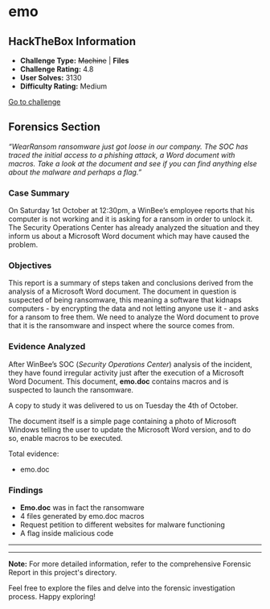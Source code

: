 # emo

## HackTheBox Information

- **Challenge Type:** ~~Machine~~ | **Files**
- **Challenge Rating:** 4.8
- **User Solves:** 3130
- **Difficulty Rating:** Medium

[Go to challenge](https://app.hackthebox.com/challenges/188)

## Forensics Section

*“WearRansom ransomware just got loose in our company. The SOC has traced the initial access to a phishing attack, a Word document with macros. Take a look at the document and see if you can find anything else about the malware and perhaps a flag.”*


### Case Summary

On Saturday 1st October at 12:30pm, a WinBee’s employee reports that his computer is not working and it is asking for a ransom in order to unlock it. The Security Operations Center has already analyzed the situation and they inform us about a Microsoft Word document which may have caused the problem.

### Objectives

This report is a summary of steps taken and conclusions derived from the analysis of a Microsoft Word document. The document in question is suspected of being ransomware, this meaning a software that kidnaps computers - by encrypting the data and not letting anyone use it - and asks for a ransom to free them. We need to analyze the Word document to prove that it is the ransomware and inspect where the source comes from.

### Evidence Analyzed

After WinBee’s SOC (*Security Operations Center*) analysis of the incident, they have found irregular activity just after the execution of a Microsoft Word Document. This document, **emo.doc** contains macros and is suspected to launch the ransomware.

A copy to study it was delivered to us on Tuesday the 4th of October.

The document itself is a simple page containing a photo of Microsoft Windows telling the user to update the Microsoft Word version, and to do so, enable macros to be executed.

Total evidence:
- emo.doc



### Findings

- **Emo.doc** was in fact the ransomware
- 4 files generated by emo.doc macros
- Request petition to different websites for malware functioning
- A flag inside malicious code



---
---


**Note:** For more detailed information, refer to the comprehensive Forensic Report in this project's directory.

Feel free to explore the files and delve into the forensic investigation process. Happy exploring!
